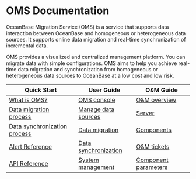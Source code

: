 # OMS Documentation

OceanBase Migration Service (OMS) is a service that supports data interaction between OceanBase and homogeneous or heterogeneous data sources. It supports online data migration and real-time synchronization of incremental data.

OMS provides a visualized and centralized management platform. You can migrate data with simple configurations. OMS aims to help you achieve real-time data migration and synchronization from homogeneous or heterogeneous data sources to OceanBase at a low cost and low risk.

|                         Quick Start                        |                         User Guide                        |                         O&M Guide                        |
|-------------------------------------------------------|------------------------------------------------------|-------------------------------------------------------|
| [What is OMS?](2.product-introduction/1.what-is-oceanbase-migration-service.md) | [OMS console](5.oms-console/1.log-on-to-the-oms-console.md)| [O&M overview](9.o-m-manual/1.o-m-overview.md)  |
| [Data migration process](3.quick-start/1.data-migration-process.md)| [Manage data sources](8.create-and-manage-data-sources/2.manage-data-sources/2.view-data-source-information.md)| [Server](9.o-m-manual/3.server/1.view-server-information.md)   |
| [Data synchronization process](3.quick-start/2.data-synchronization-process.md) | [Data migration](6.data-migration/1.data-migration-overview.md)  | [Components](9.o-m-manual/4.components/1.store/1.create-a-store.md) |
| [Alert Reference](12.reference-guide/3.alarm-reference/1.oms-host-down.md)   | [Data synchronization](7.data-synchronization/1.data-synchronization-overview.md)| [O&M tickets](9.o-m-manual/5.o-m-tickets/1.view-details-of-an-o-m-ticket.md) |
|[API Reference](12.reference-guide/1.api-reference/1.api-overview.md)|[System management](10.system-management/1.user-management.md)| [Component parameters](11.o-m-guide/9.checker-parameters.md) |
